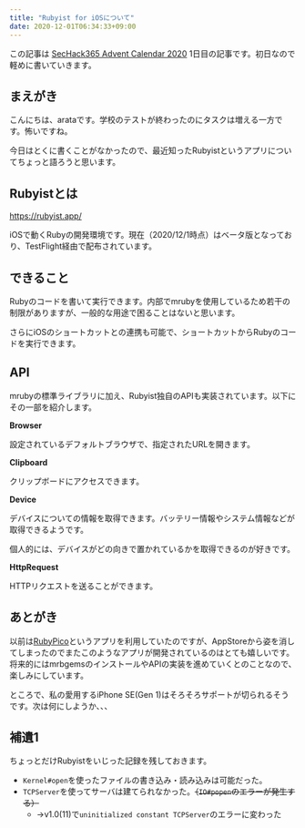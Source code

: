 ```yaml
---
title: "Rubyist for iOSについて"
date: 2020-12-01T06:34:33+09:00
---
```


この記事は [SecHack365 Advent Calendar 2020](https://adventar.org/calendars/5335) 1日目の記事です。初日なので軽めに書いていきます。

## まえがき

こんにちは、arataです。学校のテストが終わったのにタスクは増える一方です。怖いですね。

今日はとくに書くことがなかったので、最近知ったRubyistというアプリについてちょっと語ろうと思います。

## Rubyistとは

https://rubyist.app/

iOSで動くRubyの開発環境です。現在（2020/12/1時点）はベータ版となっており、TestFlight経由で配布されています。

## できること

Rubyのコードを書いて実行できます。内部でmrubyを使用しているため若干の制限がありますが、一般的な用途で困ることはないと思います。

さらにiOSのショートカットとの連携も可能で、ショートカットからRubyのコードを実行できます。

## API

mrubyの標準ライブラリに加え、Rubyist独自のAPIも実装されています。以下にその一部を紹介します。

**Browser**

設定されているデフォルトブラウザで、指定されたURLを開きます。

**Clipboard**

クリップボードにアクセスできます。

**Device**

デバイスについての情報を取得できます。バッテリー情報やシステム情報などが取得できるようです。

個人的には、デバイスがどの向きで置かれているかを取得できるのが好きです。

**HttpRequest**

HTTPリクエストを送ることができます。

## あとがき

以前は[RubyPico](http://rubypico.ongaeshi.me/ja/)というアプリを利用していたのですが、AppStoreから姿を消してしまったのでまたこのようなアプリが開発されているのはとても嬉しいです。将来的にはmrbgemsのインストールやAPIの実装を進めていくとのことなので、楽しみにしています。

ところで、私の愛用するiPhone SE(Gen 1)はそろそろサポートが切られるそうです。次は何にしようか、、、

## 補遺1

ちょっとだけRubyistをいじった記録を残しておきます。

- `Kernel#open`を使ったファイルの書き込み・読み込みは可能だった。
- `TCPServer`を使ってサーバは建てられなかった。~~（`IO#popen`のエラーが発生する）~~
    - →v1.0(11)で`uninitialized constant TCPServer`のエラーに変わった